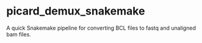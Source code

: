 # picard_demux_snakemake
A quick Snakemake pipeline for converting BCL files to fastq and unaligned bam files.  
